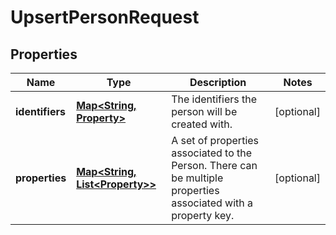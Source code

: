 

# UpsertPersonRequest

## Properties

Name | Type | Description | Notes
------------ | ------------- | ------------- | -------------
**identifiers** | [**Map&lt;String, Property&gt;**](Property.md) | The identifiers the person will be created with. |  [optional]
**properties** | [**Map&lt;String, List&lt;Property&gt;&gt;**](List.md) | A set of properties associated to the Person. There can be multiple properties associated with a property key. |  [optional]



